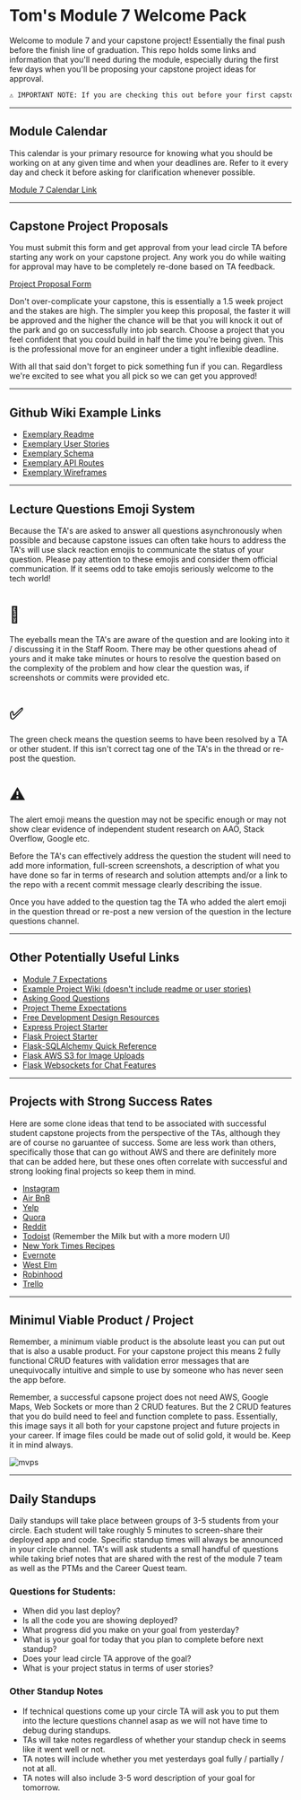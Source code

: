 <!-- ![welcome](https://gifimage.net/wp-content/uploads/2017/09/animated-welcome-gif-12.gif) -->
<!-- ![marathon](https://external-content.duckduckgo.com/iu/?u=http%3A%2F%2Fcdn.lowgif.com%2Fmedium%2F843ae510cfd8baba-ellen-gordon-cpas-4-a-cause-5k-run-walk.gif&f=1&nofb=1) -->

# Tom's Module 7 Welcome Pack

Welcome to module 7 and your capstone project! Essentially the final push before the finish line of graduation. This repo holds some links and information that you'll need during the module, especially during the first few days when you'll be proposing your capstone project ideas for approval.

```txt
⚠️ IMPORTANT NOTE: If you are checking this out before your first capstone week officially begins please make sure you are keeping your pre-capstone project your top priority. All of this should be considered secondary until that project is done.
```

---

## Module Calendar

This calendar is your primary resource for knowing what you should be working on at any given time and when your deadlines are. Refer to it every day and check it before asking for clarification whenever possible. 

[Module 7 Calendar Link](https://calendar.google.com/calendar/u/0/embed?src=c_al83m9o7es4b69frh3mk41ia68@group.calendar.google.com&ctz=America/Los_Angeles)

---

## Capstone Project Proposals

You must submit this form and get approval from your lead circle TA before starting any work on your capstone project. Any work you do while waiting for approval may have to be completely re-done based on TA feedback.

[Project Proposal Form](https://docs.google.com/forms/d/e/1FAIpQLScBbMqc8VDb0VmOJduQf1ZEwZsxD3k1DL_uFzJ782LwgBXCZg/viewform?usp=sf_link)
<!-- [Project Proposal Form](https://docs.google.com/forms/d/e/1FAIpQLSeGVXOG9IKf3iGPWZRcSMEepB8eS5xQEt4nGhmoFhQBBBBSWA/viewform?usp=sf_link) (updated) -->

Don't over-complicate your capstone, this is essentially a 1.5 week project and the stakes are high. The simpler you keep this proposal, the faster it will be approved and the higher the chance will be that you will knock it out of the park and go on successfully into job search. Choose a project that you feel confident that you could build in half the time you're being given. This is the professional move for an engineer under a tight inflexible deadline.

With all that said don't forget to pick something fun if you can. Regardless we're excited to see what you all pick so we can get you approved!

---

## Github Wiki Example Links

* [Exemplary Readme](https://github.com/sezder/HQ/blob/main/README.md)
* [Exemplary User Stories](https://github.com/sezder/HQ/wiki/User-Stories)
* [Exemplary Schema](https://github.com/chrisoney/mercenary-review/wiki/Database-Schema-and-Backend-Routes)
* [Exemplary API Routes](https://github.com/sezder/HQ/wiki/API-Routes)
* [Exemplary Wireframes](https://github.com/chrisoney/mercenary-review/wiki/Wireframes-and-Front-End-Routes)

<!-- [user stories requirements](https://docs.google.com/document/d/1LzfYEuvd-WcHkGVycn1d95kXgoIbvrAyzAkcR9C8z2g/edit) -->

---

## Lecture Questions Emoji System

Because the TA's are asked to answer all questions asynchronously when possible and because capstone issues can often take hours to address the TA's will use slack reaction emojis to communicate the status of your question. Please pay attention to these emojis and consider them official communication. If it seems odd to take emojis seriously welcome to the tech world!


# 👀
The eyeballs mean the TA's are aware of the question and are looking into it / discussing it in the Staff Room. There may be other questions ahead of yours and it make take minutes or hours to resolve the question based on the complexity of the problem and how clear the question was, if screenshots or commits were provided etc.

# ✅
The green check means the question seems to have been resolved by a TA or other student. If this isn't correct tag one of the TA's in the thread or re-post the question.

# ⚠️
The alert emoji means the question may not be specific enough or may not show clear evidence of independent student research on AAO, Stack Overflow, Google etc. 

Before the TA's can effectively address the question the student will need to add more information, full-screen screenshots, a description of what you have done so far in terms of research and solution attempts and/or a link to the repo with a recent commit message clearly describing the issue.

Once you have added to the question tag the TA who added the alert emoji in the question thread or re-post a new version of the question in the lecture questions channel.

---

## Other Potentially Useful Links

* [Module 7 Expectations](https://hackmd.io/@jwarren/Sycd24fId)
* [Example Project Wiki (doesn't include readme or user stories)](https://github.com/chrisoney/mercenary-review/wiki)
* [Asking Good Questions](https://hackmd.io/@jwarren/Hkt6Ew9S_)
* [Project Theme Expectations](https://github.com/tombetthauser/module-7-welcome/blob/main/Project%20Theme%20Expectations%20-%20Student%20Facing%20Discussion.pdf)
* [Free Development Design Resources](https://github.com/bradtraversy/design-resources-for-developers#stock-photos)
* [Express Project Starter](https://drive.google.com/file/d/16wNaP57ICFULb1F3YeZ4MH80hWrUZO8-/view)
* [Flask Project Starter](https://github.com/appacademy-starters/python-project-starter)
* [Flask-SQLAlchemy Quick Reference](https://hackmd.io/@app-academy/flask-sqlalchemy-reference)
* [Flask AWS S3 for Image Uploads](https://hackmd.io/4yEAJpBXSWCZmI16J5ID1Q)
* [Flask Websockets for Chat Features](https://hackmd.io/oTn-ZTjcQRO5Ghbv9tO9ug)

<!-- [New Asking Questions Guide with Emojis](https://docs.google.com/document/d/1LMgYJ0TgZBdbE-D7rEQLAXyRWesSJl5aR_H2KPUJhCQ/edit#) -->
<!-- [Leah's Module 6 Link](https://docs.google.com/spreadsheets/d/1GyViJX0PZxBcgtkcurtHMGEgI08YitHX1M_vpHmV1rU/edit#gid=0) -->

---

## Projects with Strong Success Rates

Here are some clone ideas that tend to be associated with successful student capstone projects from the perspective of the TAs, although they are of course no garuantee of success. Some are less work than others, specifically those that can go without AWS and there are definitely more that can be added here, but these ones often correlate with successful and strong looking final projects so keep them in mind. 

* [Instagram](https://www.instagram.com/)
* [Air BnB](https://www.airbnb.com/)
* [Yelp](https://www.yelp.com/)
* [Quora](https://www.quora.com/?share=1)
* [Reddit](https://www.reddit.com/)
* [Todoist](https://todoist.com/) (Remember the Milk but with a more modern UI)
* [New York Times Recipes](https://cooking.nytimes.com/)
* [Evernote](https://evernote.com/)
* [West Elm](https://www.westelm.com/)
* [Robinhood](https://robinhood.com/us/en/)
* [Trello](https://trello.com/)

---

## Minimul Viable Product / Project

Remember, a minimum viable product is the absolute least you can put out that is also a usable product. For your capstone project this means 2 fully functional CRUD features with validation error messages that are unequivocally intuitive and simple to use by someone who has never seen the app before.

Remember, a successful capsone project does not need AWS, Google Maps, Web Sockets or more than 2 CRUD features. But the 2 CRUD features that you do build need to feel and function complete to pass. Essentially, this image says it all both for your capstone project and future projects in your career. If image files could be made out of solid gold, it would be. Keep it in mind always.

![mvps](https://i.imgur.com/vfIpcWn.png)


---

## Daily Standups

Daily standups will take place between groups of 3-5 students from your circle. Each student will take roughly 5 minutes to screen-share their deployed app and code. Specific standup times will always be announced in your circle channel. TA's will ask students a small handful of questions while taking brief notes that are shared with the rest of the module 7 team as well as the PTMs and the Career Quest team.

### Questions for Students:

* When did you last deploy?
* Is all the code you are showing deployed?
* What progress did you make on your goal from yesterday?
* What is your goal for today that you plan to complete before next standup? 
* Does your lead circle TA approve of the goal?
* What is your project status in terms of user stories?

### Other Standup Notes

* If technical questions come up your circle TA will ask you to put them into the lecture questions channel asap as we will not have time to debug during standups.
* TAs will take notes regardless of whether your standup check in seems like it went well or not.
* TA notes will include whether you met yesterdays goal fully / partially / not at all.
* TA notes will also include 3-5 word description of your goal for tomorrow.
